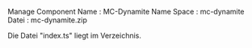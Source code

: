 Manage Component Name : MC-Dynamite
Name Space : mc-dynamite
Datei : mc-dynamite.zip

Die Datei "index.ts" liegt im Verzeichnis. 
